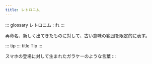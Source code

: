 ```yaml
---
title: レトロニム
---
```


::: glossary
レトロニム : れ
:::

再命名、新しく出てきたものに対して、古い意味の範囲を限定的に表す。

::: tip
::: title
Tip
:::

スマホの登場に対して生まれたガラケーのような言葉
:::
